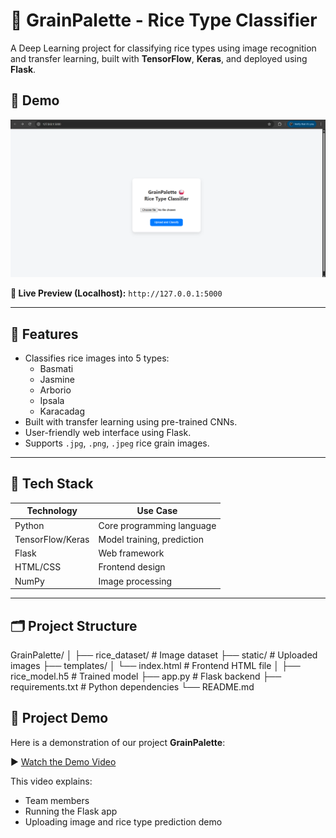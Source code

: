 # 🌾 GrainPalette - Rice Type Classifier

A Deep Learning project for classifying rice types using image recognition and transfer learning, built with **TensorFlow**, **Keras**, and deployed using **Flask**.

## 📸 Demo

![GrainPalette UI Screenshot](static/demo_screenshot.png)



**🔗 Live Preview (Localhost):** `http://127.0.0.1:5000`

---

## 🚀 Features

- Classifies rice images into 5 types:
  - Basmati
  - Jasmine
  - Arborio
  - Ipsala
  - Karacadag
- Built with transfer learning using pre-trained CNNs.
- User-friendly web interface using Flask.
- Supports `.jpg`, `.png`, `.jpeg` rice grain images.

---

## 🧠 Tech Stack

| Technology   | Use Case                  |
|--------------|---------------------------|
| Python       | Core programming language |
| TensorFlow/Keras | Model training, prediction |
| Flask        | Web framework             |
| HTML/CSS     | Frontend design           |
| NumPy        | Image processing          |

---

## 🗂 Project Structure

GrainPalette/
│
├── rice_dataset/ # Image dataset
├── static/ # Uploaded images
├── templates/
│ └── index.html # Frontend HTML file
│
├── rice_model.h5 # Trained model
├── app.py # Flask backend
├── requirements.txt # Python dependencies
└── README.md 






## 🎥 Project Demo

Here is a demonstration of our project **GrainPalette**:

▶️ [Watch the Demo Video](https://drive.google.com/file/d/1YD1ZODBOgqSLtat_FuMgRscHJrDMI512/view?usp=drive_link)

This video explains:

- Team members
- Running the Flask app
- Uploading image and rice type prediction demo



